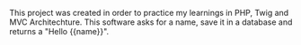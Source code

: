 This project was created in order to practice my learnings in PHP, Twig and MVC Architechture. This software asks for a name, save it in a database and returns a "Hello {{name}}". 
